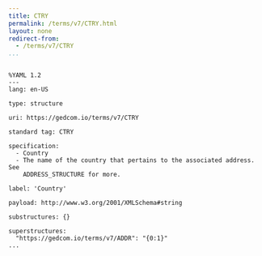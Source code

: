 ```yaml
---
title: CTRY
permalink: /terms/v7/CTRY.html
layout: none
redirect-from:
  - /terms/v7/CTRY
...
```


```

%YAML 1.2
---
lang: en-US

type: structure

uri: https://gedcom.io/terms/v7/CTRY

standard tag: CTRY

specification:
  - Country
  - The name of the country that pertains to the associated address. See
    ADDRESS_STRUCTURE for more.

label: 'Country'

payload: http://www.w3.org/2001/XMLSchema#string

substructures: {}

superstructures:
  "https://gedcom.io/terms/v7/ADDR": "{0:1}"
...

```
